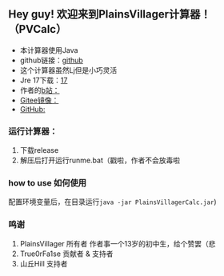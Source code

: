 ## Hey guy! 欢迎来到PlainsVillager计算器！（PVCalc）

- 本计算器使用Java
- github链接：[github](https://github.com/PlainsVillager/PlainsVillagerCalc)
- 这个计算器虽然Lj但是小巧灵活
- Jre 17下载：[17](https://bell-sw.com/pages/downloads/#/java-17-lts)
- 作者的[b站：](https://space.bilibili.com/515204296)
- [Gitee镜像：](https://gitee.com/plainsvillager/PlainsVillagerCalc)
- [GitHub:](https://github.com/PlainsVillager/PlainsVillagerCalc)

### 运行计算器：

1. 下载release
2. 解压后打开运行runme.bat（戳啦，作者不会放毒啦

### how to use 如何使用

配置环境变量后，在目录运行`java -jar PlainsVillagerCalc.jar`)

### 鸣谢

1. PlainsVillager 所有者 作者事一个13岁的初中生，给个赞罢（悲
2. True0rFa1se 贡献者 & 支持者
3. 山丘Hill 支持者